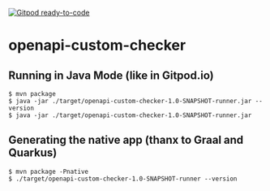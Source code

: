 [![Gitpod ready-to-code](https://img.shields.io/badge/Gitpod-ready--to--code-blue?logo=gitpod)](https://gitpod.io/#https://github.com/fxrobin/openapi-custom-checker)

# openapi-custom-checker

## Running in Java Mode (like in Gitpod.io)

```
$ mvn package
$ java -jar ./target/openapi-custom-checker-1.0-SNAPSHOT-runner.jar --version
$ java -jar ./target/openapi-custom-checker-1.0-SNAPSHOT-runner.jar 
```

## Generating the native app (thanx to Graal and Quarkus)

```
$ mvn package -Pnative
$ ./target/openapi-custom-checker-1.0-SNAPSHOT-runner --version
```